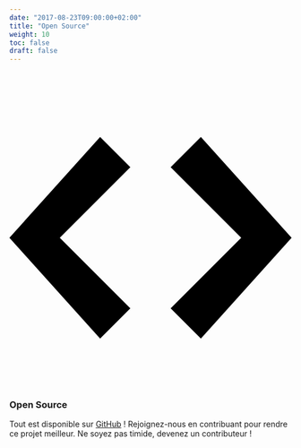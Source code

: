 ```yaml
---
date: "2017-08-23T09:00:00+02:00"
title: "Open Source"
weight: 10
toc: false
draft: false
---
```

<h3>
	<svg class="octicon octicon-code" viewBox="0 0 14 16" version="1.1" aria-hidden="true">
		<path fill-rule="evenodd" d="M9.5 3L8 4.5 11.5 8 8 11.5 9.5 13 14 8 9.5 3zm-5 0L0 8l4.5 5L6 11.5 2.5 8 6 4.5 4.5 3z"></path>
	</svg>
	Open Source
</h3>

Tout est disponible sur [GitHub](https://github.com/go-gitea/gitea/) !
Rejoignez-nous en contribuant pour rendre ce projet meilleur. Ne soyez pas timide, devenez un contributeur !
